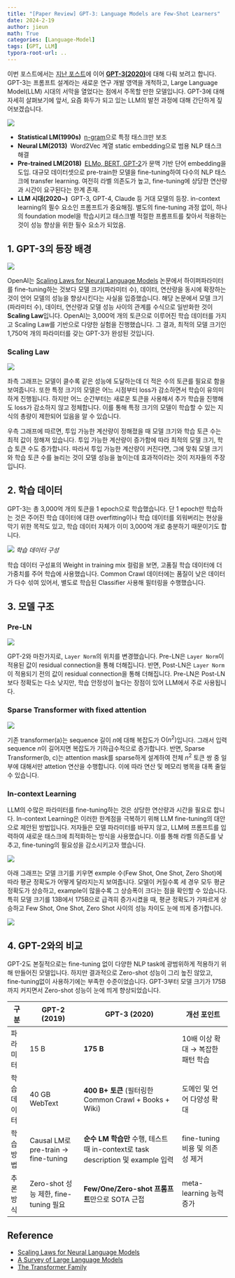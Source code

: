 ```yaml
---
title: "[Paper Review] GPT-3: Language Models are Few-Shot Learners"
date: 2024-2-19
author: jieun
math: True
categories: [Language-Model]
tags: [GPT, LLM]
typora-root-url: ..
---
```


이번 포스트에서는 [지난 포스트](https://jieun121070.github.io/posts/Paper-Review-Improving-Language-Understanding/)에 이어 [**GPT-3(2020)**](https://arxiv.org/pdf/2005.14165)에 대해 다뤄 보려고 합니다. GPT-3는 프롬프트 설계라는 새로운 연구 개발 영역을 개척하고, Large Language Model(LLM) 시대의 서막을 열었다는 점에서 주목할 만한 모델입니다. GPT-3에 대해 자세히 살펴보기에 앞서, 요즘 화두가 되고 있는 LLM의 발전 과정에 대해 간단하게 짚어보겠습니다.

![](/assets/img/llm/llm_history.png)

- **Statistical LM(1990s)** [n-gram](https://jieun121070.github.io/posts/Language-Model-n-gram%EC%97%90%EC%84%9C-RNN%EC%9C%BC%EB%A1%9C%EC%9D%98-%EB%B0%9C%EC%A0%84/)으로 특정 태스크만 보조
- **Neural LM(2013)** Word2Vec 계열 static embedding으로 범용 NLP 태스크 해결
- **Pre-trained LM(2018)** [ELMo, BERT, GPT-2](https://jieun121070.github.io/posts/BERT,-ELMo,-GPT-2-%EB%AA%A8%EB%8D%B8-%EB%B9%84%EA%B5%90/)가 문맥 기반 단어 embedding을 도입. 대규모 데이터셋으로 pre-train한 모델을 fine-tuning하여 다수의 NLP 태스크에 transfer learning. 여전히 라벨 의존도가 높고, fine-tuning에 상당한 연산량과 시간이 요구된다는 한계 존재.
- **LLM 시대(2020~)** GPT-3, GPT-4, Claude 등 거대 모델의 등장.  in-context learning의 필수 요소인 프롬프트가 중요해짐. 별도의 fine-tuning 과정 없이, 하나의 foundation model을 학습시키고 태스크별 적절한 프롬프트를 찾아서 적용하는 것이 성능 향상을 위한 필수 요소가 되었음.

## 1. GPT-3의 등장 배경

![](/assets/img/llm/gpt3_model_size.png)

OpenAI는 [Scaling Laws for Neural Language Models](https://arxiv.org/abs/2001.08361) 논문에서 하이퍼파라미터를 fine-tuning하는 것보다 모델 크기(파라미터 수), 데이터, 연산량을 동시에 확장하는 것이 언어 모델의 성능을 향상시킨다는 사실을 입증했습니다. 해당 논문에서 모델 크기(파라미터 수), 데이터, 연산량과 모델 성능 사이의 관계를 수식으로 일반화한 것이 **Scaling Law**입니다. OpenAI는 3,000억 개의 토큰으로 이루어진 학습 데이터를 가지고 Scaling Law를 기반으로 다양한 실험을 진행했습니다. 그 결과, 최적의 모델 크기인 1,750억 개의 파라미터를 갖는 GPT-3가 완성된 것입니다.

### Scaling Law

![](/assets/img/llm/scaling_law.png)

좌측 그래프는 모델이 클수록 같은 성능에 도달하는데 더 적은 수의 토큰를 필요로 함을 보여줍니다. 또한 특정 크기의 모델은 어느 시점부터 loss가 감소하면서 학습이 유의미하게 진행됩니다. 하지만 어느 순간부터는 새로운 토큰을 사용해서 추가 학습을 진행해도 loss가 감소하지 않고 정체합니다. 이를 통해 특정 크기의 모델이 학습할 수 있는 지식의 총량이 제한되어 있음을 알 수 있습니다.

우측 그래프에 따르면, 투입 가능한 계산량이 정해졌을 때 모델 크기와 학습 토큰 수는 최적 값이 정해져 있습니다. 투입 가능한 계산량이 증가함에 따라 최적의 모델 크기, 학습 토큰 수도 증가합니다. 따라서 투입 가능한 계산량이 커진다면, 그에 맞춰 모델 크기와 학습 토큰 수를 늘리는 것이 모델 성능을 높이는데 효과적이라는 것이 저자들의 주장입니다.

## 2. 학습 데이터

GPT-3는 총 3,000억 개의 토큰을 1 epoch으로 학습했습니다. 단 1 epoch만 학습하는 것은 주어진 학습 데이터에 대한 overfitting이나 학습 데이터를 외워버리는 현상을 막기 위한 목적도 있고, 학습 데이터 자체가 이미 3,000억 개로 충분하기 때문이기도 합니다. 

![](/assets/img/llm/gpt3_dataset.png)
_학습 데이터 구성_

학습 데이터 구성표의 Weight in training mix 컬럼을 보면, 고품질 학습 데이터에 더 가중치를 주어 학습에 사용했습니다. Common Crawl 데이터에는 품질이 낮은 데이터가 다수 섞여 있어서, 별도로 학습된 Classifier 사용해 필터링을 수행했습니다.

## 3. 모델 구조

### Pre-LN

![](/assets/img/llm/ln.png)

GPT-2와 마찬가지로, `Layer Norm`의 위치를 변경했습니다. Pre-LN은 `Layer Norm`이 적용된 값이 residual connection을 통해 더해집니다. 반면, Post-LN은 `Layer Norm`이 적용되기 전의 값이 residual connection을 통해 더해집니다. Pre-LN은 Post-LN보다 정확도는 다소 낮지만, 학습 안정성이 높다는 장점이 있어 LLM에서 주로 사용됩니다.

### Sparse Transformer with fixed attention

![](/assets/img/llm/sparse-attention.png)

기존 transformer(a)는 sequence 길이 $n$에 대해 복잡도가 $\text{O}(n^2)$입니다. 그래서 입력 sequence $n$이 길어지면 복잡도가 기하급수적으로 증가합니다. 반면, Sparse Transformer(b, c)는 attention mask를 sparse하게 설계하여 전체 $n^2$ 토큰 쌍 중 일부에 대해서만 attetion 연산을 수행합니다. 이에 따라 연산 및 메모리 병목을 대폭 줄일 수 있습니다.

### In-context Learning

LLM의 수많은 파라미터를 fine-tuning하는 것은 상당한 연산량과 시간을 필요로 합니다. In-context Learning은 이러한 한계점을 극복하기 위해 LLM fine-tuning의 대안으로 제안된 방법입니다. 저자들은 모델 파라미터를 바꾸지 않고, LLM에 프롬프트를 입력하여 새로운 태스크에 최적화하는 방식을 사용했습니다. 이를 통해 라벨 의존도를 낮추고, fine-tuning의 필요성을 감소시키고자 했습니다.

![](/assets/img/llm/in-context-learning.png)

아래 그래프는 모델 크기를 키우면 exmple 수(Few Shot, One Shot, Zero Shot)에 따라 평균 정확도가 어떻게 달라지는지 보여줍니다. 모델이 커질수록 세 경우 모두 평균 정확도가 상승하고, example이 많을수록 그 상승폭이 크다는 점을 확인할 수 있습니다. 특히 모델 크기를 13B에서 175B으로 급격히 증가시켰을 때, 평균 정확도가 가파르게 상승하고 Few Shot, One Shot, Zero Shot 사이의 성능 차이도 눈에 띄게 증가합니다.

![](/assets/img/llm/in-context-learning-2.png)

## 4. GPT-2와의 비교

GPT-2도 본질적으로는 fine-tuning 없이 다양한 NLP task에 광범위하게 적용하기 위해 만들어진 모델입니다. 하지만 결과적으로 Zero-shot 성능이 그리 높진 않았고, fine-tuning없이 사용하기에는 부족한 수준이었습니다. GPT-3부터 모델 크기가 175B까지 커지면서 Zero-shot 성능이 눈에 띄게 향상되었습니다.

| 구분        | GPT-2 (2019)                       | GPT-3 (2020)                                                 | 개선 포인트                 |
| ----------- | ----------------------------------- | ------------------------------------------------------------ | --------------------------- |
| 파라미터    | 15 B                                 | **175 B**                                                    | 10배 이상 확대 → 복잡한 패턴 학습 |
| 학습 데이터 | 40 GB WebText                        | **400 B+ 토큰** (필터링한 Common Crawl + Books + Wiki)       | 도메인 및 언어 다양성 확대  |
| 학습 방법   | Causal LM로 pre-train → fine-tuning | **순수 LM 학습만** 수행, 테스트 때 in-context로 task description 및 example 입력 | fine-tuning 비용 및 의존성 제거 |
| 추론 방식   | Zero-shot 성능 제한, fine-tuning 필요 | **Few/One/Zero-shot 프롬프트**만으로 SOTA 근접               | meta-learning 능력 증가      |



## Reference

- [Scaling Laws for Neural Language Models](https://arxiv.org/abs/2001.08361)
- [A Survey of Large Language Models](https://arxiv.org/pdf/2303.18223)
- [The Transformer Family](https://lilianweng.github.io/posts/2020-04-07-the-transformer-family/)
